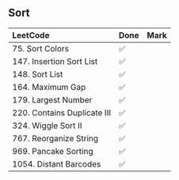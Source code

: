 ## Sort

|          LeetCode                 | Done | Mark |
| :---                              | ---- | ---- |
| 75. Sort Colors |  ✅  |    |
| 147. Insertion Sort List |  ✅  |    |
| 148. Sort List |  ✅  |    |
| 164. Maximum Gap |  ✅  |    |
| 179. Largest Number |  ✅  |    |
| 220. Contains Duplicate III |  ✅  |    |
| 324. Wiggle Sort II |  ✅  |    |
| 767. Reorganize String |  ✅  |    |
| 969. Pancake Sorting |  ✅  |    |
| 1054. Distant Barcodes |  ✅  |    |